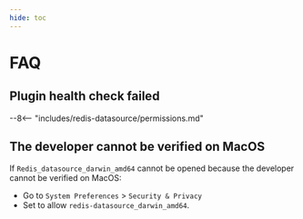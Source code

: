 ```yaml
---
hide: toc
---
```


# FAQ

## Plugin health check failed

--8<-- "includes/redis-datasource/permissions.md"

## The developer cannot be verified on MacOS

If `Redis_datasource_darwin_amd64` cannot be opened because the developer cannot be verified on MacOS:

- Go to `System Preferences` > `Security & Privacy`
- Set to allow `redis-datasource_darwin_amd64`.
